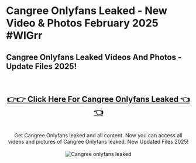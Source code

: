 # Cangree Onlyfans Leaked - New Video & Photos February 2025 #WlGrr

<h2>Cangree Onlyfans Leaked Videos And Photos - Update Files 2025!</h2>
<br>
<div align="center">
<h2><a href="https://links2leaks.com?utm_source=cangree&utm_medium=git92" rel="nofollow">👉👉 Click Here For Cangree Onlyfans Leaked 👈👈</a></h2>
<br>
Get Cangree Onlyfans leaked and all content. Now you can access all videos and pictures of Cangree Onlyfans leaked. New Updated Files 2025!
<br>
<br>
<a href="https://links2leaks.com?utm_source=cangree&utm_medium=git92" rel="nofollow" data-target="animated-image.originalLink"><img src="https://i.ibb.co/Gkj2r4b/banner.png" alt="Cangree onlyfans leaked" style="max-width: 100%; display: inline-block;" data-target="animated-image.originalImage"></a>
</div>
<br>
